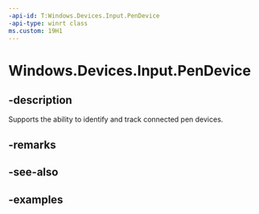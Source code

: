 ```yaml
---
-api-id: T:Windows.Devices.Input.PenDevice
-api-type: winrt class
ms.custom: 19H1
---
```


<!-- Class syntax.
public class PenDevice 
-->

# Windows.Devices.Input.PenDevice

## -description

Supports the ability to identify and track connected pen devices.

## -remarks

## -see-also

## -examples

